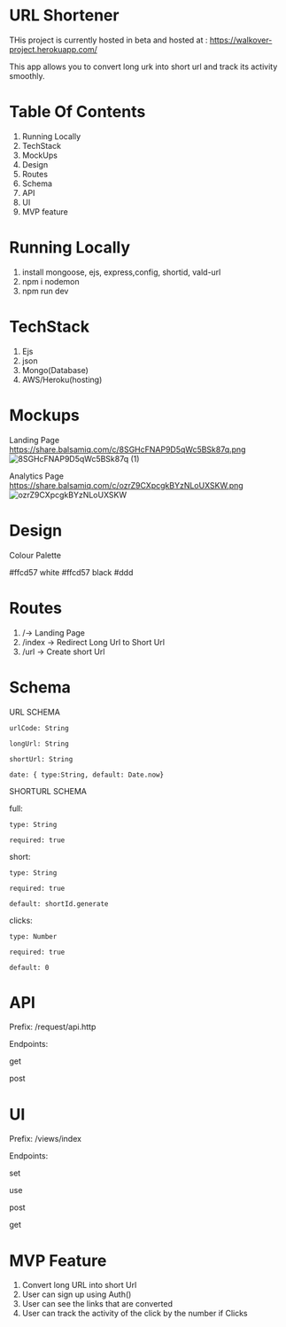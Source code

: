 # URL Shortener
THis project is currently hosted in beta and hosted at : https://walkover-project.herokuapp.com/

This app allows you to convert long urk into short url and track its activity smoothly. 

# Table Of Contents
1. Running Locally
2. TechStack
3. MockUps
4. Design
5. Routes
6. Schema
7. API
8. UI
9. MVP feature

# Running Locally
1. install mongoose, ejs, express,config, shortid, vald-url
2. npm i nodemon
3. npm run dev

# TechStack
1. Ejs
2. json
3. Mongo(Database)
4. AWS/Heroku(hosting)

# Mockups

Landing Page
  https://share.balsamiq.com/c/8SGHcFNAP9D5qWc5BSk87q.png
  ![8SGHcFNAP9D5qWc5BSk87q (1)](https://share.balsamiq.com/c/3zfANeQzckXzYunPGqjpPm.png)
  
Analytics Page
  https://share.balsamiq.com/c/ozrZ9CXpcgkBYzNLoUXSKW.png
  ![ozrZ9CXpcgkBYzNLoUXSKW](https://user-images.githubusercontent.com/90218870/146599792-5855f68d-1d33-4a33-9fad-ccd77ec683cc.png)


# Design
Colour Palette

   #ffcd57
   white
   #ffcd57
   black
   #ddd
   
   
   
# Routes
1. /-> Landing Page
2. /index -> Redirect Long Url to Short Url
3. /url -> Create short Url

# Schema
URL SCHEMA
   
    urlCode: String
    
    longUrl: String
    
    shortUrl: String
    
    date: { type:String, default: Date.now}
    
 SHORTURL SCHEMA
 
  full:  
       
    type: String
    
    required: true
  
  short: 
  
    type: String
    
    required: true
    
    default: shortId.generate
  
  clicks: 
  
    type: Number
    
    required: true
    
    default: 0
    
    
# API

Prefix: /request/api.http

Endpoints:

 get
 
 post

# UI

Prefix: /views/index 

Endpoints:

  set
  
  use
  
  post
  
  get

# MVP Feature


1. Convert long URL into short Url
2. User can sign up using Auth()
3. User can see the links that are converted
4. User can track the activity of the click by the number if Clicks



